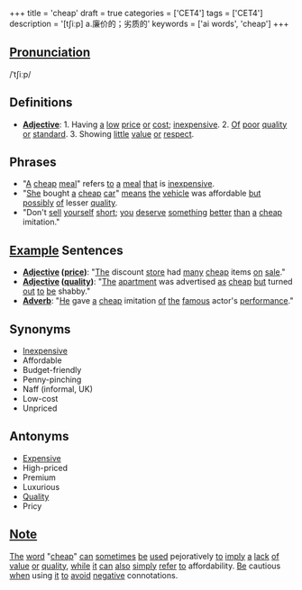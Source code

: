 +++
title = 'cheap'
draft = true
categories = ['CET4']
tags = ['CET4']
description = '[t∫iːp] a.廉价的；劣质的'
keywords = ['ai words', 'cheap']
+++

## [Pronunciation](/en/post/pronunciation/)
/ˈtʃiːp/

## Definitions
- **[Adjective](/en/post/adjective/)**: 1. Having [a](/en/post/a/) [low](/en/post/low/) [price](/en/post/price/) [or](/en/post/or/) [cost](/en/post/cost/); [inexpensive](/en/post/inexpensive/). 2. [Of](/en/post/of/) [poor](/en/post/poor/) [quality](/en/post/quality/) [or](/en/post/or/) [standard](/en/post/standard/). 3. Showing [little](/en/post/little/) [value](/en/post/value/) [or](/en/post/or/) [respect](/en/post/respect/).

## Phrases
- "[A](/en/post/a/) [cheap](/en/post/cheap/) [meal](/en/post/meal/)" refers [to](/en/post/to/) [a](/en/post/a/) [meal](/en/post/meal/) [that](/en/post/that/) is [inexpensive](/en/post/inexpensive/).
- "[She](/en/post/she/) bought [a](/en/post/a/) [cheap](/en/post/cheap/) [car](/en/post/car/)" [means](/en/post/means/) [the](/en/post/the/) [vehicle](/en/post/vehicle/) was affordable [but](/en/post/but/) [possibly](/en/post/possibly/) [of](/en/post/of/) lesser [quality](/en/post/quality/).
- "Don't [sell](/en/post/sell/) [yourself](/en/post/yourself/) [short](/en/post/short/); [you](/en/post/you/) [deserve](/en/post/deserve/) [something](/en/post/something/) [better](/en/post/better/) [than](/en/post/than/) [a](/en/post/a/) [cheap](/en/post/cheap/) imitation."

## [Example](/en/post/example/) Sentences
- **[Adjective](/en/post/adjective/) ([price](/en/post/price/))**: "[The](/en/post/the/) discount [store](/en/post/store/) had [many](/en/post/many/) [cheap](/en/post/cheap/) items [on](/en/post/on/) [sale](/en/post/sale/)."
- **[Adjective](/en/post/adjective/) ([quality](/en/post/quality/))**: "[The](/en/post/the/) [apartment](/en/post/apartment/) was advertised [as](/en/post/as/) [cheap](/en/post/cheap/) [but](/en/post/but/) turned [out](/en/post/out/) [to](/en/post/to/) [be](/en/post/be/) shabby."
- **[Adverb](/en/post/adverb/)**: "[He](/en/post/he/) gave [a](/en/post/a/) [cheap](/en/post/cheap/) imitation [of](/en/post/of/) [the](/en/post/the/) [famous](/en/post/famous/) actor's [performance](/en/post/performance/)."

## Synonyms
- [Inexpensive](/en/post/inexpensive/)
- Affordable
- Budget-friendly
- Penny-pinching
- Naff (informal, UK)
- Low-cost
- Unpriced

## Antonyms
- [Expensive](/en/post/expensive/)
- High-priced
- Premium
- Luxurious
- [Quality](/en/post/quality/)
- Pricy

## [Note](/en/post/note/)
[The](/en/post/the/) [word](/en/post/word/) "[cheap](/en/post/cheap/)" [can](/en/post/can/) [sometimes](/en/post/sometimes/) [be](/en/post/be/) [used](/en/post/used/) pejoratively [to](/en/post/to/) [imply](/en/post/imply/) [a](/en/post/a/) [lack](/en/post/lack/) [of](/en/post/of/) [value](/en/post/value/) [or](/en/post/or/) [quality](/en/post/quality/), [while](/en/post/while/) [it](/en/post/it/) [can](/en/post/can/) [also](/en/post/also/) [simply](/en/post/simply/) [refer](/en/post/refer/) [to](/en/post/to/) affordability. [Be](/en/post/be/) cautious [when](/en/post/when/) using [it](/en/post/it/) [to](/en/post/to/) [avoid](/en/post/avoid/) [negative](/en/post/negative/) connotations.
